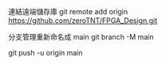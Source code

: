連結遠端儲存庫
git remote add origin https://github.com/zeroTNT/FPGA_Design.git

分支管理重新命名成 main
git branch -M main


git push -u origin main